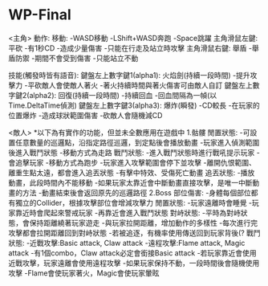 # WP-Final

<主角>
動作:
移動:
  -WASD移動
  -LShift+WASD奔跑
  -Space跳躍
主角滑鼠左鍵: 平砍
  -有1秒CD
  -造成少量傷害
  -只能在行走及站立時攻擊
主角滑鼠右鍵: 舉盾
  -舉盾防禦
  -期間不會受到傷害
  -只能站立不動

技能(觸發時皆有語音):
鍵盤左上數字鍵1(alpha1): 火焰劍(持續一段時間)
  -提升攻擊力
  -平砍敵人會使敵人著火
  -著火持續時間與著火傷害可由敵人自訂
鍵盤左上數字鍵2(alpha2): 回復(持續一段時間)
  -持續回血
  -回血間隔為一幀(以Time.DeltaTime偵測)
鍵盤左上數字鍵3(alpha3): 爆炸(瞬發)
  -CD較長
  -在玩家的位置爆炸
  -造成球狀範圍傷害
  -砍敵人會隨機減CD

<敵人>
*以下為有實作的功能，但並未全數應用在遊戲中
    1.骷髏
        閒置狀態:
            -可設置任意數量的巡邏點，沿指定路徑巡邏，到定點後會播放動畫
            -玩家進入偵測範圍後進入戰鬥狀態
            -移動方式為走路
        戰鬥狀態:
            -進入戰鬥狀態時進行戰吼提示玩家
            -會追擊玩家
            -移動方式為跑步
            -玩家進入攻擊範圍會停下並攻擊
            -離開仇恨範圍、離重生點太遠，都會進入追丟狀態
            -有擊中特效、受傷死亡動畫
        追丟狀態:
            -播放動畫，此段時間內不能移動
            -如果玩家太靠近會中斷動畫直接攻擊，是唯一中斷動畫的方法
            -動畫結束後會返回原先的巡邏路徑
    2.Boss
        部位傷害:
            -身體每個部位都有獨立的Collider，根據攻擊部位會增減攻擊力
        閒置狀態:
            -玩家遠離時會睡覺
            -玩家靠近時會爬起來警戒玩家
            -再靠近會進入戰鬥狀態
        對峙狀態:
            -平時為對峙狀態，會保持距離繞著玩家遊走
            -與玩家拉開距離，增加動作的多樣性
            -每次進行完攻擊都會拉開距離回到對峙狀態
            -若被追逐，有機率使用傳送回到玩家背後(?
        戰鬥狀態:
            -近戰攻擊:Basic attack, Claw attack
            -遠程攻擊:Flame attack, Magic attack
            -有1個combo，Claw attack必定會銜接Basic attack
            -若玩家靠近會使用近戰攻擊，玩家遠離會使用遠程攻擊
            -如果玩家保持不動，一段時間後會隨機使用攻擊
            -Flame會使玩家著火，Magic會使玩家暈眩
